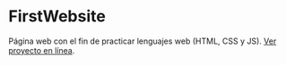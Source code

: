 # FirstWebsite
Página web con el fin de practicar lenguajes web (HTML, CSS y JS). [Ver proyecto en línea](https://borjamm.github.io/FirstWebsite/src/).